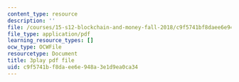 ```yaml
---
content_type: resource
description: ''
file: /courses/15-s12-blockchain-and-money-fall-2018/c9f5741bf8daee6e948a3e1d9ea0ca34_0UvVOMZqpEA.pdf
file_type: application/pdf
learning_resource_types: []
ocw_type: OCWFile
resourcetype: Document
title: 3play pdf file
uid: c9f5741b-f8da-ee6e-948a-3e1d9ea0ca34
---
```

